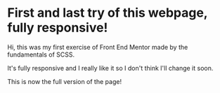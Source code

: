 # First and last try of this webpage, fully responsive!

Hi, this was my first exercise of Front End Mentor made by the fundamentals of SCSS. 

It's fully responsive and I really like it so I don't think I'll change it soon. 

This is now the full version of the page!
